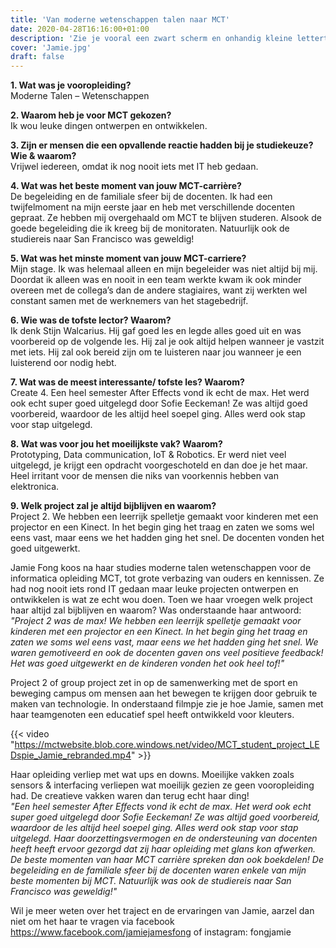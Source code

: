 ```yaml
---
title: 'Van moderne wetenschappen talen naar MCT'
date: 2020-04-28T16:16:00+01:00
description: 'Zie je vooral een zwart scherm en onhandig kleine lettertjes? Nog niet opgeven. Dit is geen vriendelijke User Interface voor een noob, maar een test, remember!'
cover: 'Jamie.jpg'
draft: false
---
```


**1. Wat was je vooropleiding?**  
Moderne Talen – Wetenschappen

**2. Waarom heb je voor MCT gekozen?**  
Ik wou leuke dingen ontwerpen en ontwikkelen.

**3. Zijn er mensen die een opvallende reactie hadden bij je studiekeuze? Wie & waarom?**  
Vrijwel iedereen, omdat ik nog nooit iets met IT heb gedaan.

**4. Wat was het beste moment van jouw MCT-carrière?**  
De begeleiding en de familiale sfeer bij de docenten. Ik had een twijfelmoment na mijn eerste jaar en heb met verschillende docenten gepraat. Ze hebben mij overgehaald  om MCT te blijven studeren. Alsook de goede begeleiding die ik kreeg bij de monitoraten.
Natuurlijk ook de studiereis naar San Francisco was geweldig!

**5. Wat was het minste moment van jouw MCT-carriere?**  
Mijn stage. Ik was helemaal alleen en mijn begeleider was niet altijd bij mij. Doordat ik alleen was en nooit in een team werkte kwam ik ook minder overeen met de collega’s dan de andere stagiaires, want zij werkten wel constant samen met de werknemers van het stagebedrijf.

**6. Wie was de tofste lector? Waarom?**  
Ik denk Stijn Walcarius. Hij gaf goed les en legde alles goed uit en was voorbereid op de volgende les. Hij zal je ook altijd helpen wanneer je vastzit met iets. Hij zal ook bereid zijn om te luisteren naar jou wanneer je een luisterend oor nodig hebt.

**7. Wat was de meest interessante/ tofste les? Waarom?**  
Create 4. Een heel semester After Effects vond ik echt de max. Het werd ook echt super goed uitgelegd door Sofie Eeckeman! Ze was altijd goed voorbereid, waardoor de les altijd heel soepel ging. Alles werd ook stap voor stap uitgelegd. 

**8. Wat was voor jou het moeilijkste vak? Waarom?**  
Prototyping, Data communication, IoT & Robotics. Er werd niet veel uitgelegd, je krijgt een opdracht voorgeschoteld en dan doe je het maar. Heel irritant voor de mensen die niks van voorkennis hebben van elektronica. 

**9. Welk project zal je altijd bijblijven en waarom?**  
Project 2. We hebben een leerrijk spelletje gemaakt voor kinderen met een projector en een Kinect. In het begin ging het traag en zaten we soms wel eens vast, maar eens we het hadden ging het snel. De docenten vonden het goed uitgewerkt.

Jamie Fong koos na haar studies moderne talen wetenschappen voor de informatica opleiding MCT, tot grote verbazing van ouders en kennissen. Ze had nog nooit iets rond IT gedaan maar leuke projecten ontwerpen en ontwikkelen is wat ze echt  wou doen. 
Toen we haar vroegen welk project haar altijd zal bijblijven en waarom? Was onderstaande haar antwoord:  
*"Project 2 was de max! We hebben een leerrijk spelletje gemaakt voor kinderen met een projector en een Kinect. In het begin ging het traag en zaten we soms wel eens vast, maar eens we het hadden ging het snel. We waren gemotiveerd en ook de docenten gaven ons veel positieve feedback! Het was goed uitgewerkt en de kinderen vonden het ook heel tof!"*

Project 2 of group project zet in op de samenwerking met de sport en beweging campus om mensen aan het bewegen te krijgen door gebruik te maken van technologie. In onderstaand filmpje zie je hoe Jamie, samen met haar teamgenoten een educatief spel heeft ontwikkeld voor kleuters.

{{< video "https://mctwebsite.blob.core.windows.net/video/MCT_student_project_LEDspie_Jamie_rebranded.mp4" >}}

<!-- <video>
	<source src="https://mctwebsite.blob.core.windows.net/video/MCT_student_project_LEDspie_Jamie_rebranded.mp4" type="video/mp4">
</video> -->

Haar opleiding verliep met wat ups en downs. Moeilijke vakken zoals sensors & interfacing verliepen wat moeilijk gezien ze geen vooropleiding had. De creatieve vakken waren dan terug echt haar ding!  
*"Een heel semester After Effects vond ik echt de max. Het werd ook echt super goed uitgelegd door Sofie Eeckeman! Ze was altijd goed voorbereid, waardoor de les altijd heel soepel ging. Alles werd ook stap voor stap uitgelegd. 
Haar doorzettingsvermogen en de ondersteuning van docenten heeft heeft ervoor gezorgd dat zij haar opleiding met glans kon afwerken. De beste momenten van haar MCT carrière spreken dan ook boekdelen!
De begeleiding en de familiale sfeer bij de docenten waren enkele van mijn beste momenten bij MCT. Natuurlijk was ook de studiereis naar San Francisco was geweldig!"*

Wil je meer weten over het traject en de ervaringen van Jamie, aarzel dan niet om het haar te vragen via facebook https://www.facebook.com/jamiejamesfong of instagram: fongjamie


